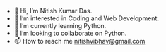 - 👋 Hi, I’m Nitish Kumar Das.
- 👀 I’m interested in Coding and Web Development.
- 🌱 I’m currently learning Python.
- 💞️ I’m looking to collaborate on Python.
- 📫 How to reach me nitishvibhav@gmail.com

<!---
nitishvibhav/nitishvibhav is a ✨ special ✨ repository because its `README.md` (this file) appears on your GitHub profile.
You can click the Preview link to take a look at your changes.
--->
